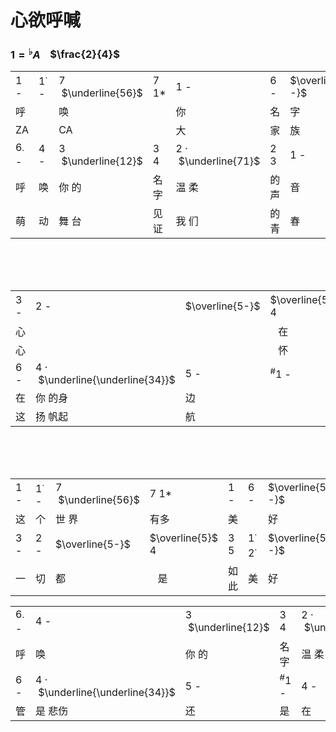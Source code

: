 # 心欲呼喊
### $1={}^♭A$ &nbsp;&nbsp; $\frac{2}{4}$

| | | | | | | | |
|:------|:------|:------|:------|:------|:------|:------|:------|
|1 - | $1^·$ - | 7 &nbsp;$\underline{56}$|7 1* | 1 - | 6 - | $\overline{5 -}$  | $\overline{5}$ - |
|呼| |唤| |你|名|字| |
|ZA| |CA| |大|家|族| |
|$6_·$ - | 4 - | 3 &nbsp;$\underline{12}$| 3 4 | 2 · &nbsp;$\underline{71}$ | 2 3 | 1 - | 1 - |
|呼|唤|你&nbsp;的|名字|温&nbsp;柔|的声|音||
|萌|动|舞&nbsp;台|见证|我&nbsp;们|的青|春||

<br/>
<br/>
<br/>

| | | | | | | | |
|:------|:------|:------|:------|:------|:------|:------|:------|
|3 - | 2 - | $\overline{5-}$ | $\overline{5}$ 4 | 3 5 | $1^·$ $2^·$ | $\overline{5 -}$ | $\overline{5}$ ${}^\#5$ |
|心 | | |&nbsp;&nbsp;&nbsp;在|呼| |唤|&nbsp;&nbsp;&nbsp;站|
|心 | | |&nbsp;&nbsp;&nbsp;怀|梦| |想|&nbsp;&nbsp;&nbsp;从|
|6 - | 4 · &nbsp;$\underline{\underline{34}}$ | 5 - | ${}^\#1$ - | 4 - | $\underline{32}$ &nbsp;3 | 2 - | 1 - |
|在|你&nbsp;的身|边 | |看 |眼前&nbsp;的 |世 |界|
|这|扬&nbsp;帆起|航 | |~~下~~ |~~一站 新~~|~~宝~~ |~~岛~~ |

<br/>
<br/>
<br/>

| | | | | | | | |
|:------|:------|:------|:------|:------|:------|:------|:------|
|1 - | $1^·$ - | 7 &nbsp;$\underline{56}$|7 1* | 1 - | 6 - | $\overline{5 -}$  | $\overline{5}$ - |
|这 |个 |世&nbsp;界|有多|美| |好 | |
|3 - | 2 - | $\overline{5-}$ | $\overline{5}$ 4 | 3 5 | $1^·$ $2^·$ | $\overline{5 -}$ | $\overline{5}$ ${}^\#5$ |
|一 |切 |都 |&nbsp;&nbsp;&nbsp;是|如此|美 |好|&nbsp;&nbsp;&nbsp;不|

| | | | | | | | |
|:------|:------|:------|:------|:------|:------|:------|:------|
|$6_·$ - | 4 - | 3 &nbsp;$\underline{12}$| 3 4 | 2 · &nbsp;$\underline{71}$ | 2 3 | 1 - | 1 - |
|呼|唤|你&nbsp;的|名字|温&nbsp;柔|的声|音||
|6 - | 4 · &nbsp;$\underline{\underline{34}}$ | 5 - | ${}^\#1$ - | 4 - | $\underline{32}$ &nbsp;3 | 2 - | 1 - |
|管|是&nbsp;悲伤|还 |是 |在 |泪流&nbsp;过 |后 | |